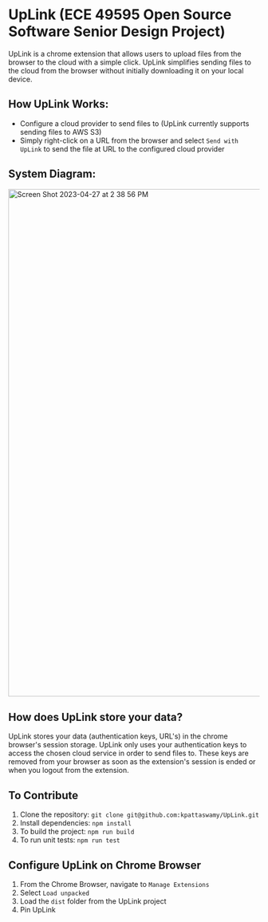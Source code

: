 # UpLink (ECE 49595 Open Source Software Senior Design Project)
UpLink is a chrome extension that allows users to upload files from the browser to the cloud with a simple click. UpLink simplifies sending files to the cloud from the browser without initially downloading it on your local device. 

## How UpLink Works:
* Configure a cloud provider to send files to (UpLink currently supports sending files to AWS S3)
* Simply right-click on a URL from the browser and select `Send with UpLink` to send the file at URL to the configured cloud provider

## System Diagram:
<img width="1018" alt="Screen Shot 2023-04-27 at 2 38 56 PM" src="https://user-images.githubusercontent.com/62078498/234960267-eff44045-d97d-44a6-934d-157345cc576b.png">


## How does UpLink store your data?
UpLink stores your data (authentication keys, URL's) in the chrome browser's session storage. UpLink only uses your authentication keys to access the chosen cloud service in order to send files to. These keys are removed from your browser as soon as the extension's session is ended or when you logout from the extension.

## To Contribute
1. Clone the repository: `git clone git@github.com:kpattaswamy/UpLink.git`
2. Install dependencies: `npm install`
3. To build the project: `npm run build`
4. To run unit tests: `npm run test`

## Configure UpLink on Chrome Browser
1. From the Chrome Browser, navigate to `Manage Extensions`
2. Select `Load unpacked`
3. Load the `dist` folder from the UpLink project
4. Pin UpLink 
